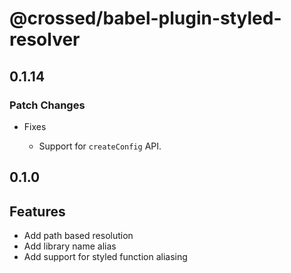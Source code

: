 # @crossed/babel-plugin-styled-resolver

## 0.1.14

### Patch Changes

- Fixes

  - Support for `createConfig` API.

## 0.1.0

## Features

- Add path based resolution
- Add library name alias
- Add support for styled function aliasing
